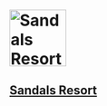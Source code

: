 # <a href='https://www.sandals.com/montego-bay/photos/'><img src='https://www.sandals.com/montego-bay/photos/smb-beach-0064a1e02/' height='100' alt='Sandals Resort Image'>

## Sandals Resort